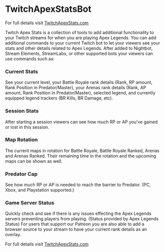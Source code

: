 # TwitchApexStatsBot
For full details visit [TwitchApexStats.com](https://twitchapexstats.com)

Twitch Apex Stats is a collection of tools to add additional functionality to your Twitch streams for when you are playing Apex Legends. You can add additional commands to your current Twitch bot to let your viewers see your stats and other details related to Apex Legends. After added to Nightbot, Stream Elements, StreamLabs, or other supported bots your viewers can use commands such as:

### Current Stats
See your current level, your Battle Royale rank details (Rank, RP amount, Rank Position in Predator/Master), your Arenas rank details (Rank, AP amount, Rank Position in Predator/Master), selected legend, and currently equipped legend trackers (BR Kills, BR Damage, etc).

### Session Stats
After starting a session viewers can see how much RP or AP you've gained or lost in this session.

### Map Rotation
The current maps in rotation for Battle Royale, Battle Royale Ranked, Arenas and Arenas Ranked. Their remaining time in the rotation and the upcoming maps can be shown as well.

### Predator Cap
See how much RP or AP is needed to reach the barrier to Predator. (PC, Xbox, and Playstation supported.)

### Game Server Status
Quickly check and see if there is any issues effecting the Apex Legends servers preventing players from playing. (Status provided by Apex Legends Status)
For users that support our Patreon you are also able to add a browser source to your stream to have your current rank details as an overlay.

For full details visit [TwitchApexStats.com](https://twitchapexstats.com)